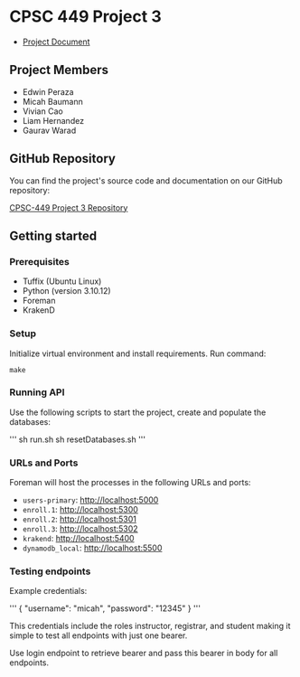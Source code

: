 # CPSC 449 Project 3

* [Project Document](https://docs.google.com/document/d/1rGKdbNxOj6FtUM_BQyWFM-yvaj4NXe5Kh3e6nWIH060/edit?usp=sharing)

## Project Members

- Edwin Peraza
- Micah Baumann
- Vivian Cao
- Liam Hernandez
- Gaurav Warad


## GitHub Repository

You can find the project's source code and documentation on our GitHub repository:

[CPSC-449 Project 3 Repository](https://github.com/micahbaumann/CPSC-449-Project-3)

## Getting started

### Prerequisites

- Tuffix (Ubuntu Linux)
- Python (version 3.10.12)
- Foreman
- KrakenD

### Setup

Initialize virtual environment and install requirements. Run command:

```
make
```

### Running API

Use the following scripts to start the project, create and populate the databases:

'''
sh run.sh
sh resetDatabases.sh
'''

### URLs and Ports

Foreman will host the processes  in the following URLs and ports:

- `users-primary`: [http://localhost:5000](http://localhost:5000)
- `enroll.1`: [http://localhost:5300](http://localhost:5000)
- `enroll.2`: [http://localhost:5301](http://localhost:5001)
- `enroll.3`: [http://localhost:5302](http://localhost:5002)
- `krakend`: [http://localhost:5400](http://localhost:5400)
- `dynamodb_local`: [http://localhost:5500](http://localhost:5500)

### Testing endpoints

Example credentials:

'''
{
    "username": "micah",
    "password": "12345"
}
'''

This credentials include the roles instructor, registrar, and student making it
simple to test all endpoints with just one bearer.

Use login endpoint to retrieve bearer and pass this bearer in body for all endpoints.